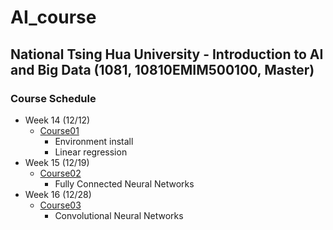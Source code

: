 # AI_course

## National Tsing Hua University - Introduction to AI and Big Data (1081, 10810EMIM500100, Master)

### Course Schedule

- Week 14 (12/12)
    - [Course01](https://github.com/matteosoo/AI_course/tree/master/course01)
        - Environment install
        - Linear regression
- Week 15 (12/19)
    - [Course02](https://github.com/matteosoo/AI_course/tree/master/course02)
        - Fully Connected Neural Networks
- Week 16 (12/28)
    - [Course03](https://github.com/matteosoo/AI_course/tree/master/course03)
        - Convolutional Neural Networks
